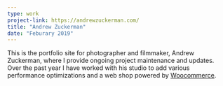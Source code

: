 ```yaml
---
type: work
project-link: https://andrewzuckerman.com/
title: "Andrew Zuckerman"
date: "Feburary 2019"
---
```


This is the portfolio site for photographer and filmmaker, Andrew Zuckerman, where I provide ongoing project maintenance and updates. Over the past year I have worked with his studio to add various performance optimizations and a web shop powered by [Woocommerce][woo].

[woo]: https://woocommerce.com/
